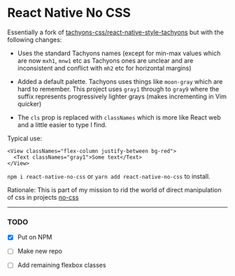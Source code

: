 # React Native No CSS

Essentially a fork of [tachyons-css/react-native-style-tachyons](https://github.com/tachyons-css/react-native-style-tachyons) but with the following changes:

- Uses the standard Tachyons names (except for min-max values which are now `mxh1`, `mnw1` etc as Tachyons ones are unclear and are inconsistent and conflict with `mh2` etc for horizontal margins)

- Added a default palette. Tachyons uses things like `moon-gray` which are hard to remember. This project uses `gray1` through to `gray9` where the suffix represents progressively lighter grays (makes incrementing in Vim quicker)

- The `cls` prop is replaced with `classNames` which is more like React web and a little easier to type I find.

Typical use:

```
<View classNames="flex-column justify-between bg-red">
  <Text classNames="gray1">Some text</Text>
</View>
```

`npm i react-native-no-css` or `yarn add react-native-no-css` to install.


Rationale: This is part of my mission to rid the world of direct manipulation of css in projects [no-css](https://github.com/Jofarnold/no-css)

---

### TODO

- [x] Put on NPM

- [ ] Make new repo

- [ ] Add remaining flexbox classes

